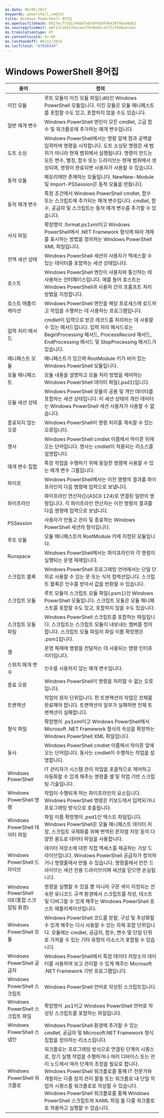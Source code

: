 ```yaml
---
ms.date: 06/05/2017
keywords: powershell,cmdlet
title: Windows PowerShell 용어집
ms.openlocfilehash: 0827ec771b1744b87a8c0f0ddf48438f9ba484b2
ms.sourcegitcommit: a6f13c16a535acea279c0ddeca72f1f0d8a8ce4c
ms.translationtype: HT
ms.contentlocale: ko-KR
ms.lasthandoff: 06/12/2019
ms.locfileid: "67030349"
---
```

# <a name="windows-powershell-glossary"></a>Windows PowerShell 용어집


|용어|정의|
|--------|--------------|
|이진 모듈|루트 모듈이 이진 모듈 파일(.dll)인 Windows PowerShell 모듈입니다. 이진 모듈은 모듈 매니페스트를 포함할 수도 있고, 포함하지 않을 수도 있습니다.|
|일반 매개 변수|Windows PowerShell 엔진이 모든 cmdlet, 고급 함수 및 워크플로에 추가하는 매개 변수입니다.|
|도트 소싱|Windows PowerShell에서는 명령 앞에 점과 공백을 입력하여 명령을 시작합니다. 도트 소싱된 명령은 새 범위가 아니라 현재 범위에서 실행됩니다. 명령이 만드는 모든 변수, 별칭, 함수 또는 드라이브는 현재 범위에서 생성되며, 명령이 완료되면 사용자가 사용할 수 있습니다.|
|동적 모듈|메모리에만 존재하는 모듈입니다. NewNew-Module 및 Import-PSSession은 동적 모듈을 만듭니다.|
|동적 매개 변수|특정 조건에서 Windows PowerShell cmdlet, 함수 또는 스크립트에 추가되는 매개 변수입니다. cmdlet, 함수, 공급자 및 스크립트는 동적 매개 변수를 추가할 수 있습니다.|
|서식 파일|확장명이 .format.ps1xml이고 Windows PowerShell에서 .NET Framework 형식에 따라 개체를 표시하는 방법을 정의하는 Windows PowerShell XML 파일입니다.|
|전역 세션 상태|Windows PowerShell 세션의 사용자가 액세스할 수 있는 데이터를 포함하는 세션 상태입니다.|
|호스트|Windows PowerShell 엔진이 사용자와 통신하는 데 사용하는 인터페이스입니다. 예를 들어 호스트는 Windows PowerShell과 사용자 간의 프롬프트 처리 방법을 지정합니다.|
|호스트 애플리케이션|Windows PowerShell 엔진을 해당 프로세스에 로드하고 작업을 수행하는 데 사용하는 프로그램입니다.|
|입력 처리 메서드|cmdlet이 입력으로 받은 레코드를 처리하는 데 사용할 수 있는 메서드입니다. 입력 처리 메서드로는 BeginProcessing 메서드, ProcessRecord 메서드, EndProcessing 메서드 및 StopProcessing 메서드가 있습니다.|
|매니페스트 모듈|매니페스트가 있으며 RootModule 키가 비어 있는 Windows PowerShell 모듈입니다.|
|모듈 매니페스트|모듈 내용을 설명하고 모듈 처리 방법을 제어하는 Windows PowerShell 데이터 파일(.psd1)입니다.|
|모듈 세션 상태|Windows PowerShell 모듈의 공용 및 개인 데이터를 포함하는 세션 상태입니다. 이 세션 상태의 개인 데이터는 Windows PowerShell 세션 사용자가 사용할 수 없습니다.|
|종료되지 않는 오류|Windows PowerShell이 명령 처리를 계속할 수 있는 오류입니다.|
|명사|Windows PowerShell cmdlet 이름에서 하이픈 뒤에 오는 단어입니다. 명사는 cmdlet이 적용되는 리소스를 설명합니다.|
|매개 변수 집합|특정 작업을 수행하기 위해 동일한 명령에 사용할 수 있는 매개 변수 그룹입니다.|
|파이프|Windows PowerShell에서는 이전 명령의 결과를 파이프라인의 다음 명령에 입력으로 보냅니다.|
|파이프라인|파이프라인 연산자(&#124;)(ASCII 124)로 연결된 일련의 명령입니다. 각 파이프라인 연산자는 이전 명령의 결과를 다음 명령에 입력으로 보냅니다.|
|PSSession|사용자가 만들고 관리 및 종료하는 Windows PowerShell 세션의 형식입니다.|
|루트 모듈|모듈 매니페스트의 RootModule 키에 지정된 모듈입니다.|
|Runspace|Windows PowerShell에서는 파이프라인의 각 명령이 실행되는 운영 체제입니다.|
|스크립트 블록|Windows PowerShell 프로그래밍 언어에서는 단일 단위로 사용할 수 있는 문 또는 식의 컬렉션입니다. 스크립트 블록은 인수를 받아서 값을 반환할 수 있습니다.|
|스크립트 모듈|루트 모듈이 스크립트 모듈 파일(.psm1)인 Windows PowerShell 모듈입니다. 스크립트 모듈은 모듈 매니페스트를 포함할 수도 있고, 포함하지 않을 수도 있습니다.|
|스크립트 모듈 파일|Windows PowerShell 스크립트를 포함하는 파일입니다. 스크립트는 스크립트 모듈이 내보내는 멤버를 정의합니다. 스크립트 모듈 파일의 파일 이름 확장명은 .psm1입니다.|
|셸|운영 체제에 명령을 전달하는 데 사용되는 명령 인터프리터입니다.|
|스위치 매개 변수|인수를 사용하지 않는 매개 변수입니다.|
|종료 오류|Windows PowerShell이 명령을 처리할 수 없는 오류입니다.|
|트랜잭션|작업의 원자 단위입니다. 한 트랜잭션의 작업은 전체를 완료해야 합니다. 트랜잭션의 일부가 실패하면 전체 트랜잭션이 실패합니다.|
|형식 파일|확장명이 .ps1xml이고 Windows PowerShell에서 Microsoft .NET Framework 형식의 속성을 확장하는 Windows PowerShell XML 파일입니다.|
|동사|Windows PowerShell cmdlet 이름에서 하이픈 앞에 오는 단어입니다. 동사는 cmdlet이 수행하는 작업을 설명합니다.|
|Windows PowerShell|IT 관리자가 시스템 관리 작업을 포괄적으로 제어하고 자동화할 수 있게 해주는 명령줄 셸 및 작업 기반 스크립팅 기술입니다.|
|Windows PowerShell 명령|작업이 수행되게 하는 파이프라인의 요소입니다. Windows PowerShell 명령은 키보드에서 입력되거나 프로그래밍 방식으로 호출됩니다.|
|Windows PowerShell 데이터 파일|파일 이름 확장명이 .psd1인 텍스트 파일입니다. Windows PowerShell은 모듈 매니페스트 데이터 저장, 스크립트 국제화를 위해 번역된 문자열 저장 등의 다양한 용도로 데이터 파일을 사용합니다.|
|Windows PowerShell 드라이브|데이터 저장소에 대한 직접 액세스를 제공하는 가상 드라이브입니다. Windows PowerShell 공급자가 정의하거나 명령줄에서 만들 수 있습니다. 명령줄에서 만든 드라이브는 세션 전용 드라이브이며 세션을 닫으면 손실됩니다.|
|Windows PowerShell ISE(통합 스크립팅 환경)|명령을 실행할 수 있을 뿐 아니라 구문 색이 지정되는 친숙한 유니코드 규격 환경에서 스크립트를 작성, 테스트 및 디버그할 수 있게 해주는 Windows PowerShell 호스트 애플리케이션입니다.|
|Windows PowerShell 모듈|Windows PowerShell 코드를 분할, 구성 및 추상화할 수 있게 해주는 다시 사용할 수 있는 자체 포함 단위입니다. 모듈에는 cmdlet, 공급자, 함수, 변수 및 단일 단위로 가져올 수 있는 기타 유형의 리소스가 포함될 수 있습니다.|
|Windows PowerShell 공급자|Windows PowerShell에서 특정 데이터 저장소의 데이터를 사용하여 보고 관리할 수 있게 해주는 Microsoft .NET Framework 기반 프로그램입니다.|
|Windows PowerShell 스크립트|Windows PowerShell 언어로 작성된 스크립트입니다.|
|Windows PowerShell 스크립트 파일|확장명이 .ps1이고 Windows PowerShell 언어로 작성된 스크립트를 포함하는 파일입니다.|
|Windows PowerShell 스냅인|Windows PowerShell 환경에 추가할 수 있는 cmdlet, 공급자 및 Microsoft.NET Framework 형식 집합을 정의하는 리소스입니다.|
|Windows PowerShell 워크플로|워크플로는 프로그래밍 방식으로 연결된 단계의 시퀀스로, 장기 실행 작업을 수행하거나 여러 디바이스 또는 관리 노드에서 여러 단계의 조정을 필요로 합니다. Windows PowerShell 워크플로를 통해 IT 전문가와 개발자는 다중 장치 관리 활동 또는 워크플로 내 단일 작업의 시퀀스를 워크플로로 작성할 수 있습니다. Windows PowerShell 워크플로를 통해 Windows PowerShell 스크립트와 XAML 파일 둘 다를 워크플로로 적용하고 실행할 수 있습니다.|
